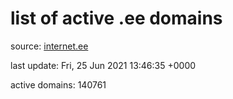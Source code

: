 # list of active .ee domains

source: [internet.ee](https://internet.ee/domains/ee-zone-file)

last update: Fri, 25 Jun 2021 13:46:35 +0000

active domains: 140761
